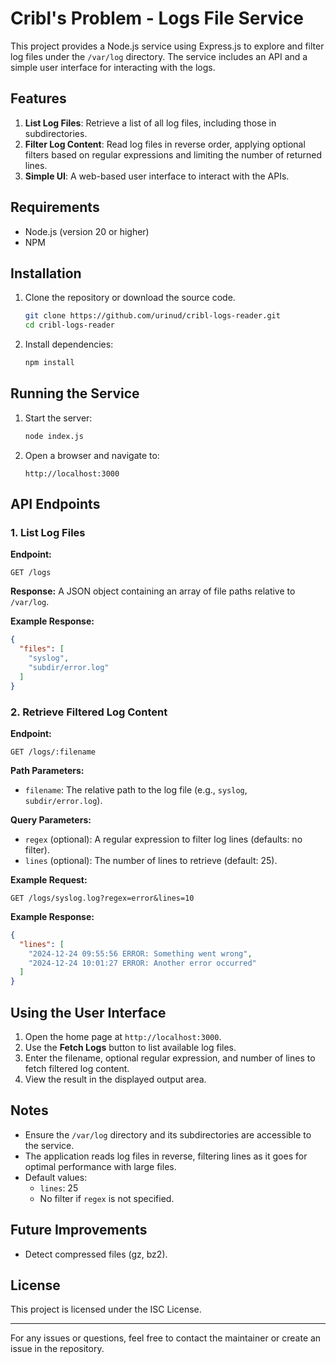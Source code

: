 # Cribl's Problem - Logs File Service
This project provides a Node.js service using Express.js to explore and filter log files under the `/var/log` directory. The service includes an API and a simple user interface for interacting with the logs.

## Features

1. **List Log Files**: Retrieve a list of all log files, including those in subdirectories.
2. **Filter Log Content**: Read log files in reverse order, applying optional filters based on regular expressions and limiting the number of returned lines.
3. **Simple UI**: A web-based user interface to interact with the APIs.

## Requirements
- Node.js (version 20 or higher)
- NPM

## Installation

1. Clone the repository or download the source code.
   ```bash
   git clone https://github.com/urinud/cribl-logs-reader.git
   cd cribl-logs-reader
   ```

2. Install dependencies:
   ```bash
   npm install
   ```

## Running the Service

1. Start the server:
   ```bash
   node index.js
   ```

2. Open a browser and navigate to:
   ```
   http://localhost:3000
   ```

## API Endpoints

### 1. **List Log Files**

**Endpoint:**
```
GET /logs
```

**Response:**
A JSON object containing an array of file paths relative to `/var/log`.

**Example Response:**
```json
{
  "files": [
    "syslog",
    "subdir/error.log"
  ]
}
```

### 2. **Retrieve Filtered Log Content**

**Endpoint:**
```
GET /logs/:filename
```

**Path Parameters:**
- `filename`: The relative path to the log file (e.g., `syslog`, `subdir/error.log`).

**Query Parameters:**
- `regex` (optional): A regular expression to filter log lines (defaults: no filter).
- `lines` (optional): The number of lines to retrieve (default: 25).

**Example Request:**
```
GET /logs/syslog.log?regex=error&lines=10
```

**Example Response:**
```json
{
  "lines": [
    "2024-12-24 09:55:56 ERROR: Something went wrong",
    "2024-12-24 10:01:27 ERROR: Another error occurred"
  ]
}
```

## Using the User Interface
1. Open the home page at `http://localhost:3000`.
2. Use the **Fetch Logs** button to list available log files.
3. Enter the filename, optional regular expression, and number of lines to fetch filtered log content.
4. View the result in the displayed output area.

## Notes
- Ensure the `/var/log` directory and its subdirectories are accessible to the service.
- The application reads log files in reverse, filtering lines as it goes for optimal performance with large files.
- Default values:
  - `lines`: 25
  - No filter if `regex` is not specified.

## Future Improvements
- Detect compressed files (gz, bz2).

## License
This project is licensed under the ISC License.

---
For any issues or questions, feel free to contact the maintainer or create an issue in the repository.

